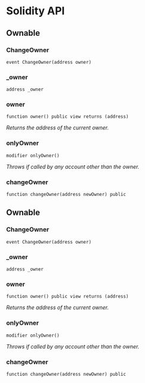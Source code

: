 # Solidity API

## Ownable

### ChangeOwner

```solidity
event ChangeOwner(address owner)
```

### _owner

```solidity
address _owner
```

### owner

```solidity
function owner() public view returns (address)
```

_Returns the address of the current owner._

### onlyOwner

```solidity
modifier onlyOwner()
```

_Throws if called by any account other than the owner._

### changeOwner

```solidity
function changeOwner(address newOwner) public
```

## Ownable

### ChangeOwner

```solidity
event ChangeOwner(address owner)
```

### _owner

```solidity
address _owner
```

### owner

```solidity
function owner() public view returns (address)
```

_Returns the address of the current owner._

### onlyOwner

```solidity
modifier onlyOwner()
```

_Throws if called by any account other than the owner._

### changeOwner

```solidity
function changeOwner(address newOwner) public
```


